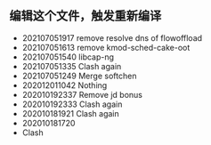 ## 编辑这个文件，触发重新编译

- 202107051917 remove resolve dns of flowoffload
- 202107051613 remove kmod-sched-cake-oot
- 202107051540 libcap-ng
- 202107051335 Clash again
- 202107051249 Merge softchen
- 202012011042 Nothing
- 202010192337 Remove jd bonus
- 202010192333 Clash again
- 202010181921 Clash again
- 202010181720
- Clash
